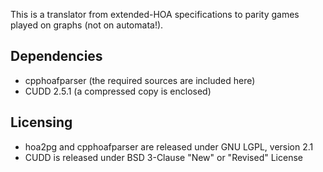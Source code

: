 This is a translator from extended-HOA specifications to parity games
played on graphs (not on automata!).

## Dependencies
* cpphoafparser (the required sources are included here)
* CUDD 2.5.1 (a compressed copy is enclosed)

## Licensing
* hoa2pg and cpphoafparser are released under GNU LGPL, version 2.1
* CUDD is released under BSD 3-Clause "New" or "Revised" License
